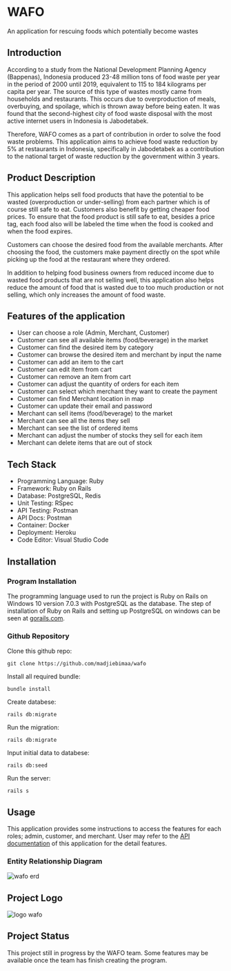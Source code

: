
# WAFO

An application for rescuing foods which potentially become wastes

## Introduction

According to a study from the National Development Planning Agency (Bappenas), Indonesia
produced 23-48 million tons of food waste per year in the period of 2000 until 2019, equivalent
to 115 to 184 kilograms per capita per year. The source of this type of wastes mostly came from households
and restaurants. This occurs due to overproduction of meals, overbuying, and
spoilage, which is thrown away before being eaten. It was found that the second-highest city of
food waste disposal with the most active internet users in Indonesia is Jabodetabek. 

Therefore, WAFO comes as a part of contribution in order to solve the food waste problems.
This application aims to achieve food waste reduction  by 5% at restaurants in Indonesia, specifically in
Jabodetabek as a contribution to the national target of waste reduction by the government
within 3 years.

## Product Description

This application helps sell food products that have the potential to be wasted (overproduction
or under-selling) from each partner which is of course still safe to eat. Customers also benefit by
getting cheaper food prices. To ensure that the food product is still safe to eat, besides a price
tag, each food also will be labeled the time when the food is cooked and when the food
expires.

Customers can choose the desired food from the available merchants. After choosing the food, 
the customers make payment directly on the spot while picking up the food at the restaurant 
where they ordered.

In addition to helping food business owners from reduced income due to wasted food products
that are not selling well, this application also helps reduce the amount of food that is wasted
due to too much production or not selling, which only increases the amount of food waste.

## Features of the application

* User can choose a role (Admin, Merchant, Customer)
* Customer can see all available items (food/beverage) in the market
* Customer can find the desired item by category
* Customer can browse the desired item and merchant by input the name
* Customer can add an item to the cart
* Customer can edit item from cart
* Customer can remove an item from cart
* Customer can adjust the quantity of orders for each item
* Customer can select which merchant they want to create the payment
* Customer can find Merchant location in map
* Customer can update their email and password
* Merchant can sell items (food/beverage) to the market
* Merchant can see all the items they sell
* Merchant can see the list of ordered items
* Merchant can adjust the number of stocks they sell for each item
* Merchant can delete items that are out of stock

## Tech Stack

* Programming Language: Ruby
* Framework: Ruby on Rails
* Database: PostgreSQL, Redis
* Unit Testing: RSpec
* API Testing: Postman
* API Docs: Postman
* Container: Docker
* Deployment: Heroku
* Code Editor: Visual Studio Code


## Installation

### Program Installation
The programming language used to run the project is Ruby on Rails on Windows 10 version 7.0.3 with PostgreSQL as the database. The step of installation of Ruby on Rails and setting up PostgreSQL on windows can be seen at [gorails.com](https://gorails.com/setup/windows/10).

### Github Repository
Clone this github repo:
```
git clone https://github.com/madjiebimaa/wafo
```
Install all required bundle:
```
bundle install
```
Create databese:
```
rails db:migrate
```
Run the migration:
```
rails db:migrate
```
Input initial data to databese:
```
rails db:seed
```
Run the server:
``` 
rails s
```

## Usage
This application provides some instructions to access the features for each roles; admin, customer, and merchant. User may refer to the [API documentation](https://documenter.getpostman.com/view/21640459/UzJETzNp) of this application for the detail features.

### Entity Relationship Diagram
![wafo erd](https://user-images.githubusercontent.com/106664987/178392358-78c82349-b35d-406c-b95a-5868e70c1b3c.png)

## Project Logo
![logo wafo](https://user-images.githubusercontent.com/106664987/176475530-0538d94a-65dc-4bc9-a6dd-f98fe39997bc.jpeg)

## Project Status
This project still in progress by the WAFO team. Some features may be available once the team has finish creating the program.





